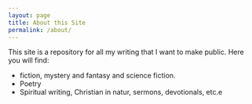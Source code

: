 ```yaml
---
layout: page
title: About this Site
permalink: /about/
---
```


This site is a repository for all my writing that I want to make public. Here you will find:

* fiction, mystery and fantasy and science fiction.
* Poetry
* Spiritual writing, Christian in natur, sermons, devotionals, etc.e
